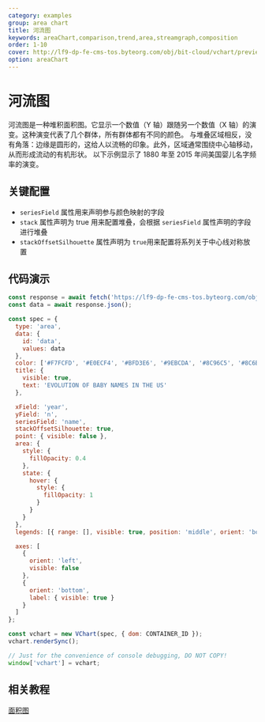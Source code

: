 ```yaml
---
category: examples
group: area chart
title: 河流图
keywords: areaChart,comparison,trend,area,streamgraph,composition
order: 1-10
cover: http://lf9-dp-fe-cms-tos.byteorg.com/obj/bit-cloud/vchart/preview/area-chart/stream-graph.png
option: areaChart
---
```


# 河流图

河流图是一种堆积面积图。它显示一个数值（Y 轴）跟随另一个数值（X 轴）的演变。这种演变代表了几个群体，所有群体都有不同的颜色。
与堆叠区域相反，没有角落：边缘是圆形的，这给人以流畅的印象。此外，区域通常围绕中心轴移动，从而形成流动的有机形状。
以下示例显示了 1880 年至 2015 年间美国婴儿名字频率的演变。

## 关键配置

- `seriesField` 属性用来声明参与颜色映射的字段
- `stack` 属性声明为 true 用来配置堆叠，会根据 `seriesField` 属性声明的字段进行堆叠
- `stackOffsetSilhouette` 属性声明为 `true`用来配置将系列关于中心线对称放置

## 代码演示

```javascript livedemo
const response = await fetch('https://lf9-dp-fe-cms-tos.byteorg.com/obj/bit-cloud/stream-graph-data.json');
const data = await response.json();

const spec = {
  type: 'area',
  data: {
    id: 'data',
    values: data
  },
  color: ['#F7FCFD', '#E0ECF4', '#BFD3E6', '#9EBCDA', '#8C96C5', '#8C6BB1', '#88419D', '#810F7C', '#4D004A'],
  title: {
    visible: true,
    text: 'EVOLUTION OF BABY NAMES IN THE US'
  },

  xField: 'year',
  yField: 'n',
  seriesField: 'name',
  stackOffsetSilhouette: true,
  point: { visible: false },
  area: {
    style: {
      fillOpacity: 0.4
    },
    state: {
      hover: {
        style: {
          fillOpacity: 1
        }
      }
    }
  },
  legends: [{ range: [], visible: true, position: 'middle', orient: 'bottom' }],

  axes: [
    {
      orient: 'left',
      visible: false
    },
    {
      orient: 'bottom',
      label: { visible: true }
    }
  ]
};

const vchart = new VChart(spec, { dom: CONTAINER_ID });
vchart.renderSync();

// Just for the convenience of console debugging, DO NOT COPY!
window['vchart'] = vchart;
```

## 相关教程

[面积图](link)
